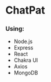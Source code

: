 # ChatPat

<h3>Using:</h3>

<ul>
    <li>Node.js</li>
    <li>Express</li>
    <li>React</li>
    <li>Chakra UI</li>
    <li>Axios</li>
    <li>MongoDB</li>
</ul>
